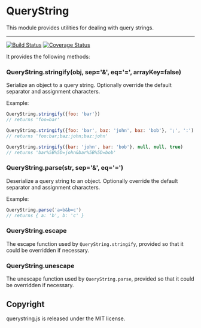 
# QueryString

This module provides utilities for dealing with query strings.

---

[![Build Status](http://img.shields.io/travis/MoeKit/querystring.svg)](https://travis-ci.org/MoeKit/querystring)
[![Coverage Status](http://img.shields.io/coveralls/MoeKit/querystring.svg)](https://coveralls.io/r/MoeKit/querystring?branch=master)


It provides the following methods:


### QueryString.stringify(obj, sep='&', eq='=', arrayKey=false)

Serialize an object to a query string.
Optionally override the default separator and assignment characters.

Example:

```javascript
QueryString.stringify({foo: 'bar'})
// returns 'foo=bar'

QueryString.stringify({foo: 'bar', baz: 'john', baz: 'bob'}, ';', ':')
// returns 'foo:bar;baz:john;baz:john'

QueryString.stringify({bar: 'john', bar: 'bob'}, null, null, true)
// returns 'bar%5B%5D=john&bar%5B%5D=bob'
```


### QueryString.parse(str, sep='&', eq='=')

Deserialize a query string to an object.
Optionally override the default separator and assignment characters.

Example:

```javascript
QueryString.parse('a=b&b=c')
// returns { a: 'b', b: 'c' }
```


### QueryString.escape

The escape function used by `QueryString.stringify`,
provided so that it could be overridden if necessary.


### QueryString.unescape

The unescape function used by `QueryString.parse`,
provided so that it could be overridden if necessary.


## Copyright

querystring.js is released under the MIT license.
